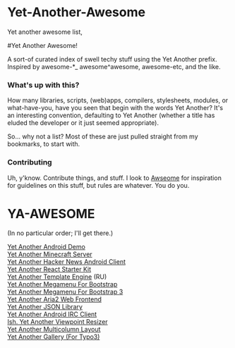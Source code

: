 # Yet-Another-Awesome
Yet another awesome list, 

#Yet Another Awesome!

A sort-of curated index of swell techy stuff using the Yet Another prefix. Inspired by awesome-*_ awesome^awesome, awesome-etc, and the like.

### What's up with this?

How many libraries, scripts, (web)apps, compilers, stylesheets, modules, or what-have-you, have you seen that begin with the words Yet Another? It's an interesting convention, defaulting to Yet Another (whether a title has eluded the developer or it just seemed appropriate).

So... why not a list? Most of these are just pulled straight from my bookmarks, to start with.

### Contributing

Uh, y'know. Contribute things, and stuff. I look to [Awseome](https://github.com/sindresorhus/awesome/blob/master/contributing.md) for inspiration for guidelines on this stuff, but rules are whatever. You do you.

# YA-AWESOME

(In no particular order; I'll get there.)

[Yet Another Android Demo](https://github.com/sergedesmedt/YetAnotherAndroidDemo)  
[Yet Another Minecraft Server](https://github.com/richardbenson/YAMS)  
[Yet Another Hacker News Android Client](https://github.com/malmstein/yahnac)  
[Yet Another React Starter Kit](https://github.com/bradleyboy/yarsk)  
[Yet Another Template Engine](https://github.com/bradleyboy/yarsk) (RU)  
[Yet Another Megamenu For Bootstrap](https://github.com/geedmo/yamm)  
[Yet Another Megamenu For Bootstrap 3](https://github.com/geedmo/yamm3)  
[Yet Another Aria2 Web Frontend](https://github.com/binux/yaaw)  
[Yet Another JSON Library](https://github.com/gabriel/yajl-objc)  
[Yet Another Android IRC Client](https://github.com/pocmo/Yaaic)  
[Ish. Yet Another Viewpoint Resizer](https://github.com/bradfrost/ish.)  
[Yet Another Multicolumn Layout](https://github.com/yamlcss/yaml)  
[Yet Another Gallery (For Typo3)](https://github.com/YAG-Gallery/yag)  



